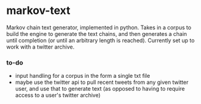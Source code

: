 # markov-text

Markov chain text generator, implemented in python. Takes in a corpus to build the engine to generate the text chains, and then generates a chain until completion (or until an arbitrary length is reached).
Currently set up to work with a twitter archive.

### to-do
 - input handling for a corpus in the form a single txt file
 - maybe use the twitter api to pull recent tweets from any given twitter user, and use that to generate text (as opposed to having to require access to a user's twitter archive)